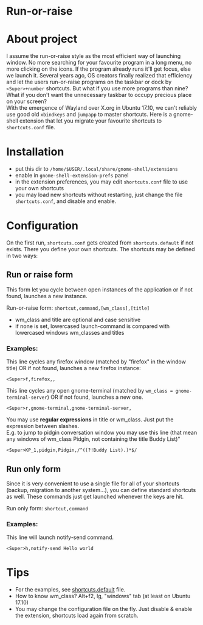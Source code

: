 Run-or-raise
============

About project
=============

I assume the run-or-raise style as the most efficient way of launching window. No more searching for your favourite program in a long menu, no more clicking on the icons. If the program already runs it'll get focus, else we launch it. Several years ago, OS creators finally realized that efficiency and let the users run-or-raise programs on the taskbar or dock by `<Super>+number` shortcuts. But what if you use more programs than nine? What if you don't want the unnecessary taskbar to occupy precious place on your screen?  
With the emergence of Wayland over X.org in Ubuntu 17.10, we can't reliably use good old `xbindkeys` and `jumpapp` to master shortcuts. Here is a gnome-shell extension that let you migrate your favourite shortcuts to `shortcuts.conf` file.

Installation
============

* put this dir to `/home/$USER/.local/share/gnome-shell/extensions`
* enable in `gnome-shell-extension-prefs` panel
* in the extension preferences, you may edit `shortcuts.conf` file to use your own shortcuts
* you may load new shortcuts without restarting, just change the file `shortcuts.conf`, and disable and enable.

Configuration
=============

On the first run, `shortcuts.conf` gets created from `shortcuts.default` if not exists. There you define your own shortcuts. The shortcuts may be defined in two ways:


## Run or raise form

This form let you cycle between open instances of the application or if not found, launches a new instance.

 Run-or-raise form: `shortcut,command,[wm_class],[title]`
   * wm_class and title are optional and case sensitive
   * if none is set, lowercased launch-command is compared with lowercased windows wm_classes and titles

### Examples:


This line cycles any firefox window (matched by "firefox" in the window title) OR if not found, launches a new firefox instance:

```
<Super>f,firefox,,
```

This line cycles any open gnome-terminal (matched by `wm_class = gnome-terminal-server`) OR if not found, launches a new one.

```
<Super>r,gnome-terminal,gnome-terminal-server,
```

You may use **regular expressions** in title or wm_class. Just put the expression between slashes.   
E.g. to jump to pidgin conversation window you may use this line
(that mean any windows of wm_class Pidgin, not containing the title Buddy List)"

```
<Super>KP_1,pidgin,Pidgin,/^((?!Buddy List).)*$/
```


## Run only form

Since it is very convenient to use a single file for all of your shortcuts (backup, migration to another system...), you can define standard shortcuts as well. These commands just get launched whenever the keys are hit.

Run only form: `shortcut,command`

### Examples:

This line will launch notify-send command.

```
<Super>h,notify-send Hello world
```


Tips
===
* For the examples, see [shortcuts.default](shortcuts.default) file.
* How to know wm_class? Alt+f2, lg, "windows" tab (at least on Ubuntu 17.10)
* You may change the configuration file on the fly. Just disable & enable the extension, shortcuts load again from scratch.

